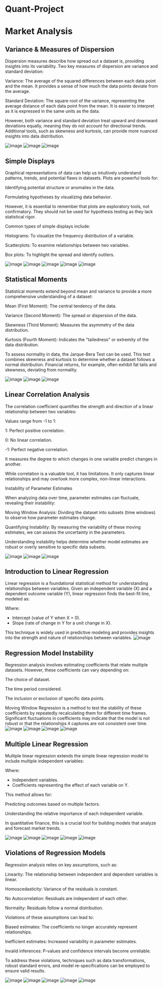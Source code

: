 # Quant-Project

# Market Analysis

## Variance & Measures of Dispersion

Dispersion measures describe how spread out a dataset is, providing insights into its variability. Two key measures of dispersion are variance and standard deviation:

Variance: The average of the squared differences between each data point and the mean. It provides a sense of how much the data points deviate from the average.

Standard Deviation: The square root of the variance, representing the average distance of each data point from the mean. It is easier to interpret as it is expressed in the same units as the data.

However, both variance and standard deviation treat upward and downward deviations equally, meaning they do not account for directional trends. Additional tools, such as skewness and kurtosis, can provide more nuanced insights into data distribution.


![image](https://github.com/user-attachments/assets/3b862607-1fd0-4ad1-83f7-24cdabfb9cde)
![image](https://github.com/user-attachments/assets/6a9ae408-97e6-4416-8968-1b40bad2f6e5)
![image](https://github.com/user-attachments/assets/eb3fbcf9-a3ef-4aee-a371-1bd92bc23695)


## Simple Displays

Graphical representations of data can help us intuitively understand patterns, trends, and potential flaws in datasets. Plots are powerful tools for:

Identifying potential structure or anomalies in the data.

Formulating hypotheses by visualizing data behavior.

However, it is essential to remember that plots are exploratory tools, not confirmatory. They should not be used for hypothesis testing as they lack statistical rigor.

Common types of simple displays include:

Histograms: To visualize the frequency distribution of a variable.

Scatterplots: To examine relationships between two variables.

Box plots: To highlight the spread and identify outliers.

![image](https://github.com/user-attachments/assets/061e4d8d-7362-4b2f-b4f9-4c42a255775c)
![image](https://github.com/user-attachments/assets/53fb488b-bf11-45c5-b18f-71adf37a5cad)
![image](https://github.com/user-attachments/assets/29c00d43-7634-482c-a509-9c8ae4184c35)
![image](https://github.com/user-attachments/assets/e9289063-8fb2-4398-8aed-cee980a8fe4b)
![image](https://github.com/user-attachments/assets/4d3799c1-8e35-491d-b346-ac8602e167a2)



## Statistical Moments

Statistical moments extend beyond mean and variance to provide a more comprehensive understanding of a dataset:

Mean (First Moment): The central tendency of the data.

Variance (Second Moment): The spread or dispersion of the data.

Skewness (Third Moment): Measures the asymmetry of the data distribution.

Kurtosis (Fourth Moment): Indicates the "tailedness" or extremity of the data distribution.

To assess normality in data, the Jarque-Bera Test can be used. This test combines skewness and kurtosis to determine whether a dataset follows a normal distribution. Financial returns, for example, often exhibit fat tails and skewness, deviating from normality.

![image](https://github.com/user-attachments/assets/43b83594-c724-4bfd-910a-baee576c5094)
![image](https://github.com/user-attachments/assets/47de3433-45af-48f7-a750-e1d720472591)
![image](https://github.com/user-attachments/assets/d13d6918-27e7-4bc5-b975-3140be2f1c36)


## Linear Correlation Analysis

The correlation coefficient quantifies the strength and direction of a linear relationship between two variables:

Values range from -1 to 1:

1: Perfect positive correlation.

0: No linear correlation.

-1: Perfect negative correlation.

It measures the degree to which changes in one variable predict changes in another.

While correlation is a valuable tool, it has limitations. It only captures linear relationships and may overlook more complex, non-linear interactions.

Instability of Parameter Estimates

When analyzing data over time, parameter estimates can fluctuate, revealing their instability:

Moving Window Analysis: Dividing the dataset into subsets (time windows) to observe how parameter estimates change.

Quantifying Instability: By measuring the variability of these moving estimates, we can assess the uncertainty in the parameters.

Understanding instability helps determine whether model estimates are robust or overly sensitive to specific data subsets.

![image](https://github.com/user-attachments/assets/dd623508-5111-4af7-8893-dfe5a94aa833)
![image](https://github.com/user-attachments/assets/5549f3d0-b0c3-417b-8019-54dd22795416)
![image](https://github.com/user-attachments/assets/5d2707a7-2be4-4a74-a0f3-eefa95a652b7)




## Introduction to Linear Regression

Linear regression is a foundational statistical method for understanding relationships between variables. Given an independent variable (X) and a dependent outcome variable (Y), linear regression finds the best-fit line, modeled as:



Where:
- Intercept (value of Y when X = 0).
- Slope (rate of change in Y for a unit change in X).

This technique is widely used in predictive modeling and provides insights into the strength and nature of relationships between variables.
![image](https://github.com/user-attachments/assets/59d623eb-3a79-4d76-9191-740aecc6198b)


## Regression Model Instability

Regression analysis involves estimating coefficients that relate multiple datasets. However, these coefficients can vary depending on:

The choice of dataset.

The time period considered.

The inclusion or exclusion of specific data points.

Moving Window Regression is a method to test the stability of these coefficients by repeatedly recalculating them for different time frames. Significant fluctuations in coefficients may indicate that the model is not robust or that the relationships it captures are not consistent over time.
![image](https://github.com/user-attachments/assets/ab26f006-d275-4169-9cc3-76bd150765c2)
![image](https://github.com/user-attachments/assets/0c41acc5-20ce-423f-834e-9104290551fb)
![image](https://github.com/user-attachments/assets/2d96ec6d-cf63-48f3-be77-5308addf52e7)
![image](https://github.com/user-attachments/assets/a42a465d-66d3-476d-a377-8406cbd340bf)




## Multiple Linear Regression

Multiple linear regression extends the simple linear regression model to include multiple independent variables:

Where:
- Independent variables.
- Coefficients representing the effect of each variable on Y.

This method allows for:

Predicting outcomes based on multiple factors.

Understanding the relative importance of each independent variable.

In quantitative finance, this is a crucial tool for building models that analyze and forecast market trends.

![image](https://github.com/user-attachments/assets/063b5edd-bc05-4d92-b899-64fa505b1a77)
![image](https://github.com/user-attachments/assets/0e528d6f-e343-43e1-9707-d0047d983e7c)
![image](https://github.com/user-attachments/assets/d4e31b73-6cff-4c20-9fce-e12e3f4beec7)
![image](https://github.com/user-attachments/assets/a7ce1efd-96a6-441c-95be-3fec1a42f336)
![image](https://github.com/user-attachments/assets/edb42f99-424c-4684-9aad-2d942e5f5f29)


## Violations of Regression Models

Regression analysis relies on key assumptions, such as:

Linearity: The relationship between independent and dependent variables is linear.

Homoscedasticity: Variance of the residuals is constant.

No Autocorrelation: Residuals are independent of each other.

Normality: Residuals follow a normal distribution.

Violations of these assumptions can lead to:

Biased estimates: The coefficients no longer accurately represent relationships.

Inefficient estimates: Increased variability in parameter estimates.

Invalid inferences: P-values and confidence intervals become unreliable.

To address these violations, techniques such as data transformations, robust standard errors, and model re-specifications can be employed to ensure valid results.

![image](https://github.com/user-attachments/assets/97be4a6f-6c02-4766-a2a1-29079c08bf9e)
![image](https://github.com/user-attachments/assets/f11df2d3-e51f-46c6-8f55-4612c5ea6f62)
![image](https://github.com/user-attachments/assets/b457bcaa-cb5d-4bd7-8aac-9ebb9fb29e90)
![image](https://github.com/user-attachments/assets/c1095b8a-4a79-43c7-8ef0-b6f8f5606c86)
![image](https://github.com/user-attachments/assets/0a0c2b24-0c8f-4a39-9bc7-ce9aac41dcb6)


